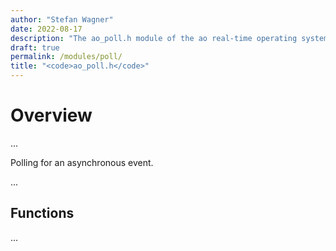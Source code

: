 ```yaml
---
author: "Stefan Wagner"
date: 2022-08-17
description: "The ao_poll.h module of the ao real-time operating system."
draft: true
permalink: /modules/poll/
title: "<code>ao_poll.h</code>"
---
```


# Overview

...

Polling for an asynchronous event.

...

## Functions

...
